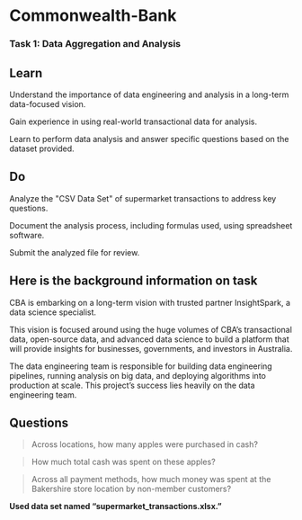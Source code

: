 # Commonwealth-Bank
### Task 1: Data Aggregation and Analysis
## Learn
Understand the importance of data engineering and analysis in a long-term data-focused vision.

Gain experience in using real-world transactional data for analysis.

Learn to perform data analysis and answer specific questions based on the dataset provided.

## Do
Analyze the "CSV Data Set" of supermarket transactions to address key questions.

Document the analysis process, including formulas used, using spreadsheet software.

Submit the analyzed file for review.

## Here is the background information on task
CBA is embarking on a long-term vision with trusted partner InsightSpark, a data science specialist.

This vision is focused around using the huge volumes of CBA’s transactional data, open-source data, and advanced data science to build a platform that will provide insights for businesses, governments, and investors in Australia.

The data engineering team is responsible for building data engineering pipelines, running analysis on big data, and deploying algorithms into production at scale. This project’s success lies heavily on the data engineering team.

## Questions
> Across locations, how many apples were purchased in cash?

> How much total cash was spent on these apples?

> Across all payment methods, how much money was spent at the Bakershire store location by non-member customers?

**Used data set named “supermarket_transactions.xlsx.”**
